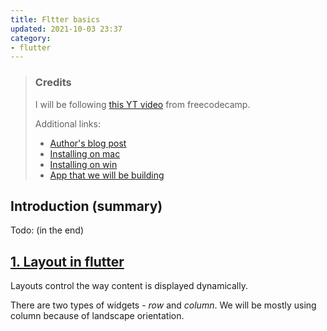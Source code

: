 ```yaml
---
title: Fltter basics
updated: 2021-10-03 23:37
category: 
- flutter
---
```


> ### Credits
>
> I will be following [this YT video](https://www.youtube.com/watch?v=pTJJsmejUOQ) from freecodecamp.
> 
> Additional links:
>
> - [Author's blog post](https://fluttercrashcourse.com/blog)
> - [Installing on mac](https://www.youtube.com/watch?v=THsihXK1-14&t=0s)
> - [Installing on win](https://www.youtube.com/watch?v=EDlywQeg5Vs&t=0s)
> - [App that we will be building](https://github.com/seenickcode/tourismandco)



## Introduction (summary)

Todo: (in the end)

<div class="divider"></div>

## [1. Layout in flutter](https://fluttercrashcourse.com/blog/02-layout-basics)

Layouts control the way content is displayed dynamically.

There are two types of widgets - *row* and *column*. We will be mostly using column because of landscape orientation.


